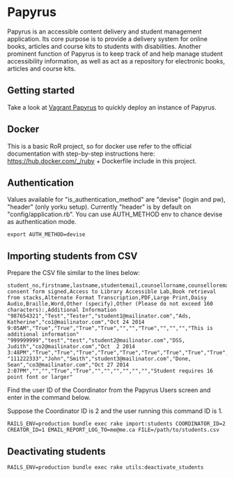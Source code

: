 
Papyrus
========================================================================

Papyrus is an accessible content delivery and student management application. Its core purpose is to provide a delivery system for online books, articles and course kits to students with disabilities. Another prominent function of Papyrus is to keep track of and help manage student accessibility information, as well as act as a repository for electronic books, articles and course kits.

## Getting started
Take a look at [Vagrant Papyrus](https://github.com/yorkulibraries/vagrant-papyrus) to quickly deploy an instance of Papyrus.

## Docker
This is a basic RoR project, so for docker use refer to the official documentation with step-by-step instructions here: https://hub.docker.com/_/ruby + Dockerfile include in this project.

## Authentication

Values available for "is_authentication_method" are "devise" (login and pw), "header" (only yorku setup). Currently "header" is by default on "config/application.rb". You can use AUTH_METHOD env to chance devise as authentication mode.

```
export AUTH_METHOD=devise
```

## Importing students from CSV

Prepare the CSV file similar to the lines below:

```
student_no,firstname,lastname,studentemail,counsellorname,counselloremail,Date consent form signed,Access to Library Accessible Lab,Book retrieval from stacks,Alternate Format Transcription,PDF,Large Print,Daisy Audio,Braille,Word,Other (specify),Other (Please do not exceed 160 characters):,Additional Information
"987654321","Test","Tester","student1@mailinator.com","Ads, Katherine","co1@mailinator.com","Oct 24 2014  9:05AM","True","True","True","True","","","True","","","","This is additional information"
"999999999","test","test","student2@mailinator.com","DSS, Judith","co2@mailinator.com","Oct  2 2014  3:48PM","True","True","True","True","True","True","True","True","True","mp3",""
"111222333","John","Smith","student3@mailinator.com","Done, Sean","co3@mailinator.com","Oct 27 2014  2:07PM","","","True","True","","","","","","","Student requires 16 point font or larger"
```

Find the user ID of the Coordinator from the Papyrus Users screen and enter in the command below.

Suppose the Coordinator ID is 2 and the user running this command ID is 1.

```
RAILS_ENV=production bundle exec rake import:students COORDINATOR_ID=2 CREATOR_ID=1 EMAIL_REPORT_LOG_TO=me@me.ca FILE=/path/to/students.csv
```

## Deactivating students

```
RAILS_ENV=production bundle exec rake utils:deactivate_students
```
